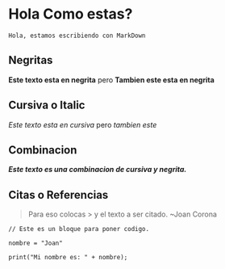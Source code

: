 # Hola Como estas?
    Hola, estamos escribiendo con MarkDown

## Negritas

**Este texto esta en negrita** pero __Tambien este esta en negrita__

## Cursiva o Italic

*Este texto esta en cursiva* pero _tambien este_

## Combinacion

***Este texto es una combinacion de cursiva y negrita.***

## Citas o Referencias

>Para eso colocas > y el texto a ser citado. ~Joan Corona

~~~
// Este es un bloque para poner codigo.

nombre = "Joan"

print("Mi nombre es: " + nombre);
~~~